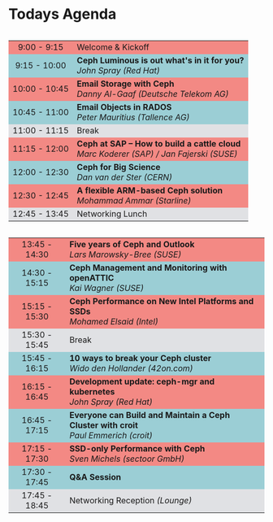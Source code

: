 <!-- .slide: data-background-image="images/cephdays-background-title-block.jpg" data-background-size="contain" -->
# Todays Agenda <!-- .element: class="cephday-front-h1" -->


<!-- .slide: data-background-image="images/cephdays-background-slides.jpg" data-background-size="contain" -->
<table class="cephdays--timetable" width="72%" align="left">
<tbody>
 <tr bgcolor="#F38984"><td align="center">9:00 - 9:15</td><td>Welcome &amp; Kickoff</td></tr>
 <tr bgcolor="#9BCED5"><td align="center">9:15 - 10:00</td><td><b>Ceph Luminous is out what's in it for you?</b><br> <i>John Spray (Red Hat)</i></td></tr>
 <tr bgcolor="#F38984"><td align="center">10:00 - 10:45</td><td><b>Email Storage with Ceph</b><br><i>Danny Al-Gaaf (Deutsche Telekom AG)</i></td></tr>
 <tr bgcolor="#9BCED5"><td align="center">10:45 - 11:00</td><td><b>Email Objects in RADOS</b><br><i>Peter Mauritius (Tallence AG)</i></td></tr>
 <tr bgcolor="#E0E1E4"><td align="center">11:00 - 11:15</td><td>Break</td></tr>
 <tr bgcolor="#F38984"><td align="center">11:15 - 12:00</td><td><b>Ceph at SAP – How to build a cattle cloud</b><br><i>Marc Koderer (SAP) / Jan Fajerski (SUSE)</i></td></tr>
 <tr bgcolor="#9BCED5"><td align="center">12:00 - 12:30</td><td><b>Ceph for Big Science</b><br> <i>Dan van der Ster (CERN)</i></td></tr>
 <tr bgcolor="#F38984"><td align="center">12:30 - 12:45</td><td><b>A flexible ARM-based Ceph solution                           </b><br> <i>Mohammad Ammar (Starline)</i><br></td></tr>
 <tr bgcolor="#E0E1E4"><td align="center">12:45 - 13:45</td><td>Networking Lunch</td></tr>
</tbody>
</table>


<!-- .slide: data-background-image="images/cephdays-background-slides.jpg" data-background-size="contain" -->
<table class="cephdays--timetable" width="72%" align="left">
<tbody>
 <tr bgcolor="#F38984"><td align="center">13:45 - 14:30</td><td><b>Five years of Ceph and Outlook</b><br> <i>Lars Marowsky-Bree (SUSE)</i></td></tr>
 <tr bgcolor="#9BCED5"><td align="center">14:30 - 15:15</td><td><b>Ceph Management and Monitoring with openATTIC</b><br> <i>Kai Wagner (SUSE)</i></td></tr>
 <tr bgcolor="#F38984"><td align="center">15:15 - 15:30</td><td><b>Ceph Performance on New Intel Platforms and SSDs</b><br> <i>Mohamed Elsaid (Intel)</i></td></tr>
 <tr bgcolor="#E0E1E4"><td align="center">15:30 - 15:45</td><td>Break</td></tr>
 <tr bgcolor="#9BCED5"><td align="center">15:45 - 16:15</td><td><b>10 ways to break your Ceph cluster</b><br> <i>Wido den Hollander (42on.com)</i></td></tr>
 <tr bgcolor="#F38984"><td align="center">16:15 - 16:45</td><td><b>Development update: ceph-mgr and kubernetes</b><br> <i>John Spray (Red Hat)</i></td></tr>
 <tr bgcolor="#9BCED5"><td align="center">16:45 - 17:15</td><td><b>Everyone can Build and Maintain a Ceph Cluster with croit</b><br> <i>Paul Emmerich (croit)</i></td></tr>
 <tr bgcolor="#F38984"><td align="center">17:15 - 17:30</td><td><b>SSD-only Performance with Ceph</b><br> <i>Sven Michels (sectoor GmbH)</i></td></tr>
 <tr bgcolor="#9BCED5"><td align="center">17:30 - 17:45</td><td><b>Q&A Session</b></td></tr>
 <tr bgcolor="#E0E1E4"><td align="center">17:45 - 18:45</td><td>Networking Reception <i>(Lounge)</i></td></tr>
</tbody>
</table>
